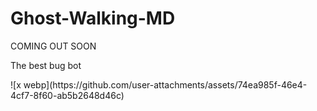 # Ghost-Walking-MD
<p>COMING OUT SOON</p>
<p>The best bug bot</p>
![x webp](https://github.com/user-attachments/assets/74ea985f-46e4-4cf7-8f60-ab5b2648d46c)
